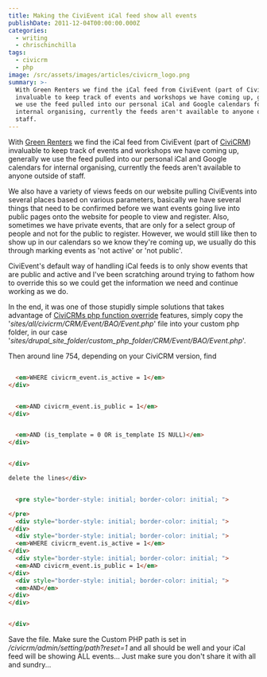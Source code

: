 ```yaml
---
title: Making the CiviEvent iCal feed show all events
publishDate: 2011-12-04T00:00:00.000Z
categories:
  - writing
  - chrischinchilla
tags:
  - civicrm
  - php
image: /src/assets/images/articles/civicrm_logo.png
summary: >-
  With Green Renters we find the iCal feed from CiviEvent (part of CiviCRM)
  invaluable to keep track of events and workshops we have coming up, generally
  we use the feed pulled into our personal iCal and Google calendars for
  internal organising, currently the feeds aren't available to anyone outside of
  staff.
---
```


With [Green Renters](https://greenrenters.org) we find the iCal feed from CiviEvent (part of [CiviCRM](https://civicrm.org)) invaluable to keep track of events and workshops we have coming up, generally we use the feed pulled into our personal iCal and Google calendars for internal organising, currently the feeds aren't available to anyone outside of staff.

We also have a variety of views feeds on our website pulling CiviEvents into several places based on various parameters, basically we have several things that need to be confirmed before we want events going live into public pages onto the website for people to view and register. Also, sometimes we have private events, that are only for a select group of people and not for the public to register. However, we would still like then to show up in our calendars so we know they're coming up, we usually do this through marking events as 'not active' or 'not public'.

CiviEvent's default way of handling iCal feeds is to only show events that are public and active and I've been scratching around trying to fathom how to override this so we could get the information we need and continue working as we do.

In the end, it was one of those stupidly simple solutions that takes advantage of [CiviCRMs php function override](https://wiki.civicrm.org/confluence/display/CRMDOC40/Directories) features, simply copy the '_sites/all/civicrm/CRM/Event/BAO/Event.php_' file into your custom php folder, in our case '_sites/drupal_site_folder/custom_php_folder/CRM/Event/BAO/Event.php_'.

Then around line 754, depending on your CiviCRM version, find

```html

  <em>WHERE civicrm_event.is_active = 1</em>
</div>


  <em>AND civicrm_event.is_public = 1</em>
</div>


  <em>AND (is_template = 0 OR is_template IS NULL)</em>
</div>


</div>

delete the lines</div>


  <pre style="border-style: initial; border-color: initial; ">

</pre>
  <div style="border-style: initial; border-color: initial; ">
</div>
  <div style="border-style: initial; border-color: initial; ">
  <em>WHERE civicrm_event.is_active = 1</em>
</div>
  <div style="border-style: initial; border-color: initial; ">
  <em>AND civicrm_event.is_public = 1</em>
</div>
  <div style="border-style: initial; border-color: initial; ">
  <em>AND</em>
</div>
</div>


</div>
```

Save the file. Make sure the Custom PHP path is set in _/civicrm/admin/setting/path?reset=1_ and all should be well and your iCal feed will be showing ALL events... Just make sure you don't share it with all and sundry...
